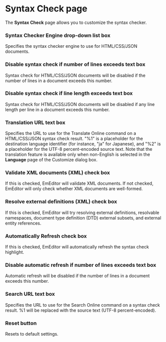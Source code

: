 # Syntax Check page

The **Syntax Check** page allows you to customize the syntax checker.

### Syntax Checker Engine drop-down list box

Specifies the syntax checker engine to use for HTML/CSS/JSON documents.

### Disable syntax check if number of lines exceeds text box

Syntax check for HTML/CSS/JSON documents will be disabled if the number of lines in a document exceeds this number.

### Disable syntax check if line length exceeds text box

Syntax check for HTML/CSS/JSON documents will be disabled if any line length per line in a document exceeds this number.

### Translation URL text box

Specifies the URL to use for the Translate Online command on a HTML/CSS/JSON syntax check result. "%1" is a placeholder for the destination language identifier (for instance, "ja" for Japanese), and "%2" is a placeholder for the UTF-8 percent-encoded source text. Note that the translation feature is available only when non-English is selected in the **Language** page of the Customize dialog box.

### Validate XML documents (XML) check box

If this is checked, EmEditor will validate XML documents. If not checked, EmEditor will only check whether XML documents are well-formed.

### Resolve external definitions (XML) check box

If this is checked, EmEditor will try resolving external definitions, resolvable namespaces, document type definition (DTD) external subsets, and external entity references.

### Automatically Refresh check box

If this is checked, EmEditor will automatically refresh the syntax check highlight.

### Disable automatic refresh if number of lines exceeds text box

Automatic refresh will be disabled if the number of lines in a document exceeds this number.

### Search URL text box

Specifies the URL to use for the Search Online command on a syntax check result. %1 will be replaced with the source text (UTF-8 percent-encoded).

### Reset button

Resets to default settings.

